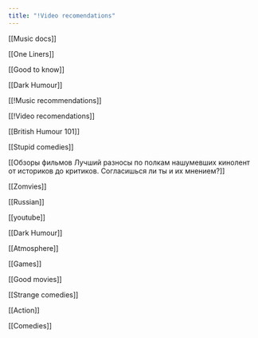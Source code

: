 ```yaml
---
title: "!Video recomendations"
---
```

[[Music docs]]

[[One Liners]]

[[Good to know]]

[[Dark Humour]]

[[!Music recommendations]]

[[!Video recomendations]]

[[British Humour 101]]

[[Stupid comedies]]

[[Обзоры фильмов Лучший разносы по полкам нашумевших кинолент от историков до критиков. Согласишься ли ты и их 
мнением?]]

[[Zomvies]]

[[Russian]]

[[youtube]]

[[Dark Humour]]

[[Atmosphere]]

[[Games]]

[[Good movies]]

[[Strange comedies]]

[[Action]]

[[Comedies]]